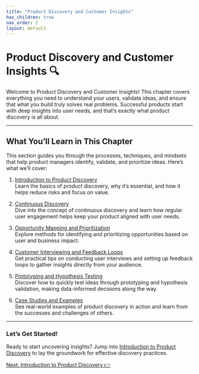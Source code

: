 ```yaml
---
title: "Product Discovery and Customer Insights"
has_children: true
nav_order: 2
layout: default
---
```


# Product Discovery and Customer Insights 🔍

Welcome to Product Discovery and Customer Insights! This chapter covers everything you need to understand your users, validate ideas, and ensure that what you build truly solves real problems. Successful products start with deep insights into user needs, and that’s exactly what product discovery is all about.

---

## What You’ll Learn in This Chapter

This section guides you through the processes, techniques, and mindsets that help product managers identify, validate, and prioritize ideas. Here’s what we’ll cover:

1. [Introduction to Product Discovery](introduction-to-product-discovery)  
   Learn the basics of product discovery, why it’s essential, and how it helps reduce risks and focus on value.

2. [Continuous Discovery](continuous-discovery)  
   Dive into the concept of continuous discovery and learn how regular user engagement helps keep your product aligned with user needs.

3. [Opportunity Mapping and Prioritization](opportunity-mapping-and-prioritization)  
   Explore methods for identifying and prioritizing opportunities based on user and business impact.

4. [Customer Interviewing and Feedback Loops](customer-interviewing-and-feedback-loops)  
   Get practical tips on conducting user interviews and setting up feedback loops to gather insights directly from your audience.

5. [Prototyping and Hypothesis Testing](prototyping-and-hypothesis-testing)  
   Discover how to quickly test ideas through prototyping and hypothesis validation, making data-informed decisions along the way.

6. [Case Studies and Examples](case-studies-and-examples)  
   See real-world examples of product discovery in action and learn from the successes and challenges of others.

---

### Let’s Get Started!

Ready to start uncovering insights? Jump into [Introduction to Product Discovery](introduction-to-product-discovery) to lay the groundwork for effective discovery practices.

<div class="nav-buttons">
    <a href="introduction-to-product-discovery" class="btn btn-primary">Next: Introduction to Product Discovery 👉</a>
</div>